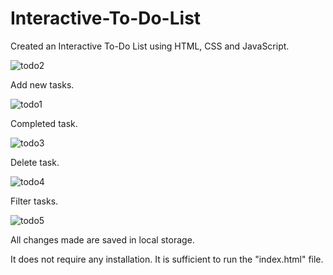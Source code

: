 # Interactive-To-Do-List

Created an Interactive To-Do List using HTML, CSS and JavaScript.

![todo2](https://github.com/sinantuncc/Interactive-To-Do-List/assets/47920760/3f4403c0-7e0a-438b-b46b-075f9618617b)

Add new tasks.

![todo1](https://github.com/sinantuncc/Interactive-To-Do-List/assets/47920760/de3ec401-a06b-4a1a-a265-2a19e4acfcad)

Completed task.

![todo3](https://github.com/sinantuncc/Interactive-To-Do-List/assets/47920760/a7c15884-f320-4fe1-bc75-13c650ddf6f6)

Delete task.

![todo4](https://github.com/sinantuncc/Interactive-To-Do-List/assets/47920760/8977281c-d639-4313-8492-05917f67f026)

Filter tasks.

![todo5](https://github.com/sinantuncc/Interactive-To-Do-List/assets/47920760/8a60306c-ca0b-49fd-b106-49eea6a259b8)


All changes made are saved in local storage.

It does not require any installation. It is sufficient to run the "index.html" file.



